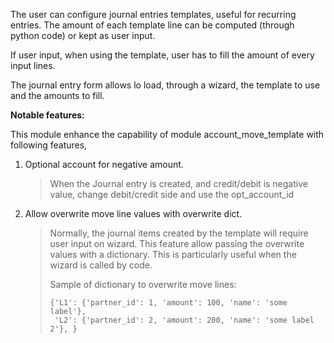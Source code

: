 The user can configure journal entries templates, useful for recurring
entries. The amount of each template line can be computed (through
python code) or kept as user input.

If user input, when using the template, user has to fill the amount of
every input lines.

The journal entry form allows lo load, through a wizard, the template to
use and the amounts to fill.

**Notable features:**

This module enhance the capability of module account_move_template with
following features,

1.  Optional account for negative amount.

    > When the Journal entry is created, and credit/debit is negative
    > value, change debit/credit side and use the opt_account_id

2.  Allow overwrite move line values with overwrite dict.

    > Normally, the journal items created by the template will require
    > user input on wizard. This feature allow passing the overwrite
    > values with a dictionary. This is particularly useful when the
    > wizard is called by code.
    >
    > Sample of dictionary to overwrite move lines:
    >
    >     {'L1': {'partner_id': 1, 'amount': 100, 'name': 'some label'},
    >      'L2': {'partner_id': 2, 'amount': 200, 'name': 'some label 2'}, }
